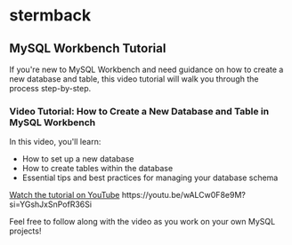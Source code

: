 # stermback



## MySQL Workbench Tutorial

If you're new to MySQL Workbench and need guidance on how to create a new database and table, this video tutorial will walk you through the process step-by-step. 

### Video Tutorial: How to Create a New Database and Table in MySQL Workbench

In this video, you'll learn:

- How to set up a new database
- How to create tables within the database
- Essential tips and best practices for managing your database schema

[Watch the tutorial on YouTube]([https://www.youtube.com/watch?v=your-video-id](https://youtu.be/wALCw0F8e9M?si=YGshJxSnPofR36Si))
https://youtu.be/wALCw0F8e9M?si=YGshJxSnPofR36Si

Feel free to follow along with the video as you work on your own MySQL projects!
